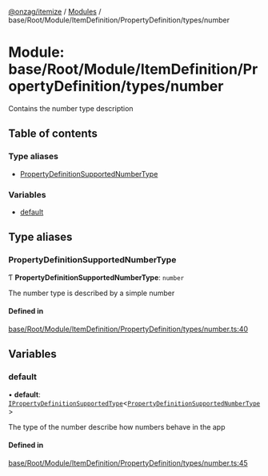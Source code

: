 [@onzag/itemize](../README.md) / [Modules](../modules.md) / base/Root/Module/ItemDefinition/PropertyDefinition/types/number

# Module: base/Root/Module/ItemDefinition/PropertyDefinition/types/number

Contains the number type description

## Table of contents

### Type aliases

- [PropertyDefinitionSupportedNumberType](base_Root_Module_ItemDefinition_PropertyDefinition_types_number.md#propertydefinitionsupportednumbertype)

### Variables

- [default](base_Root_Module_ItemDefinition_PropertyDefinition_types_number.md#default)

## Type aliases

### PropertyDefinitionSupportedNumberType

Ƭ **PropertyDefinitionSupportedNumberType**: `number`

The number type is described by a simple number

#### Defined in

[base/Root/Module/ItemDefinition/PropertyDefinition/types/number.ts:40](https://github.com/onzag/itemize/blob/5c2808d3/base/Root/Module/ItemDefinition/PropertyDefinition/types/number.ts#L40)

## Variables

### default

• **default**: [`IPropertyDefinitionSupportedType`](../interfaces/base_Root_Module_ItemDefinition_PropertyDefinition_types.IPropertyDefinitionSupportedType.md)<[`PropertyDefinitionSupportedNumberType`](base_Root_Module_ItemDefinition_PropertyDefinition_types_number.md#propertydefinitionsupportednumbertype)\>

The type of the number describe how numbers behave in the app

#### Defined in

[base/Root/Module/ItemDefinition/PropertyDefinition/types/number.ts:45](https://github.com/onzag/itemize/blob/5c2808d3/base/Root/Module/ItemDefinition/PropertyDefinition/types/number.ts#L45)
